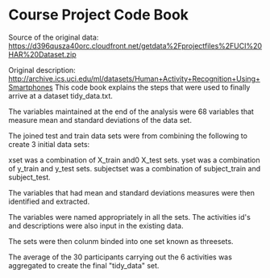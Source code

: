 # Course Project Code Book

Source of the original data: https://d396qusza40orc.cloudfront.net/getdata%2Fprojectfiles%2FUCI%20HAR%20Dataset.zip

Original description: http://archive.ics.uci.edu/ml/datasets/Human+Activity+Recognition+Using+Smartphones
This code book explains the steps that were used to finally arrive at a dataset tidy_data.txt. 

The variables maintained at the end of the analysis were 68 variables that measure mean and standard deviations of the data set. 

The joined test and train data sets were from combining the following to create 3 initial data sets:

xset was a combination of X_train and0 X_test sets.
yset was a combination of y_train and y_test sets.
subjectset was a combination of subject_train and subject_test.

The variables that had mean and standard deviations measures were then identified and extracted.

The variables were named appropriately in all the sets. 
The activities id's and descriptions were also input in the existing data. 

The sets were then colunm binded into one set known as threesets. 

The average of the 30 participants carrying out the 6 activities was aggregated to create the final "tidy_data" set.



